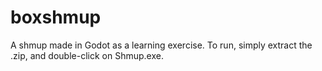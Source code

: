 # boxshmup
A shmup made in Godot as a learning exercise. 
To run, simply extract the .zip, and double-click on Shmup.exe.
